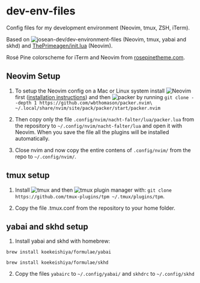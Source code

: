 # dev-env-files
Config files for my development environment (Neovim, tmux, ZSH, iTerm).

Based on ![josean-dev/dev-environment-files](https://github.com/josean-dev/dev-environment-files) (Neovim, tmux, yabai and skhd) and [ThePrimeagen/init.lua](https://github.com/ThePrimeagen/init.lua) (Neovim).

Rosé Pine colorscheme for iTerm and Neovim from [rosepinetheme.com](https://rosepinetheme.com/).

## Neovim Setup

1. To setup the Neovim config on a Mac or Linux system install ![Neovim](https://neovim.io/) first ([installation instructions](https://github.com/neovim/neovim/wiki/Installing-Neovim)) and then ![packer](https://github.com/wbthomason/packer.nvim) by running `git clone --depth 1 https://github.com/wbthomason/packer.nvim\ ~/.local/share/nvim/site/pack/packer/start/packer.nvim`

3. Then copy only the file `.config/nvim/nacht-falter/lua/packer.lua` from the repository to `~/.config/nvim/nacht-falter/lua` and open it with Neovim. When you save the file all the plugins will be installed automatically.

4. Close nvim and now copy the entire contens of `.config/nvim/` from the repo to `~/.config/nvim/`.

## tmux setup

1. Install ![tmux](https://github.com/tmux/tmux/wiki/Installing) and then ![tmux plugin manager](https://github.com/tmux-plugins/tpm) with: `git clone https://github.com/tmux-plugins/tpm ~/.tmux/plugins/tpm`.

2. Copy the file .tmux.conf from the repository to your home folder.

## yabai and skhd setup
1. Install yabai and skhd with homebrew:

  `brew install koekeishiya/formulae/yabai`

  `brew install koekeishiya/formulae/skhd`

2. Copy the files `yabairc` to `~/.config/yabai/` and `skhdrc` to `~/.config/skhd`

